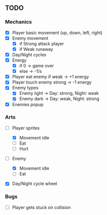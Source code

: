 ## TODO
### Mechanics
- [x] Player basic movement (up, down, left, right)
- [x] Enemy movement
    - [x] if Strong attack player
    - [x] if Weak runaway
- [x] Day/Night cycles
- [x] Energy
    - [x] if 0 -> game over
    - [x] else -> -1/s
- [x] Player eat enemy if weak -> +1 energy
- [x] Player touch enemy strong -> -1 energy
- [x] Enemy types
    - [x] Enemy light -> Day: strong, Night: weak
    - [x] Enemy dark -> Day: weak, Night: strong
- [x] Enemies popup

### Arts
- [ ] Player sprites
    - [x] Movement idle
    - [ ] Eat
    - [ ] Hurt
- [ ] Enemy
    - [x] Movement idle
    - [ ] Eat
- [x] Day/Night cycle wheel


### Bugs
- [ ] Player gets stuck on collision
